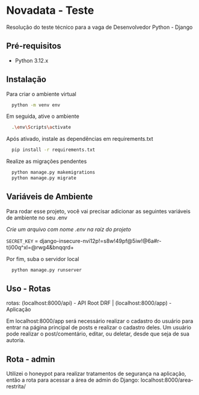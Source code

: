 
# Novadata - Teste

Resolução do teste técnico para a vaga de Desenvolvedor Python - Django


## Pré-requisitos

- Python 3.12.x


## Instalação

Para criar o ambiente virtual
```bash
  python -m venv env
```

Em seguida, ative o ambiente
```bash
  .\env\Scripts\activate
```

Após ativado, instale as dependências em requirements.txt
```bash
  pip install -r requirements.txt
```

Realize as migrações pendentes
```bash
  python manage.py makemigrations
  python manage.py migrate
```

## Variáveis de Ambiente

Para rodar esse projeto, você vai precisar adicionar as seguintes variáveis de ambiente no seu .env

*Crie um arquivo com nome .env na raíz do projeto*

`SECRET_KEY` = django-insecure-nvi12p!=s8w!49pf@5iw!@6a#r-t(i00q^xl=@rwg4&bnqqrd+


Por fim, suba o servidor local
```bash
  python manage.py runserver
```
## Uso - Rotas

rotas: 
    (localhost:8000/api) - API Root DRF | (localhost:8000/app) - Aplicação

Em localhost:8000/app será necessário realizar o cadastro do usuário para entrar na página principal de posts e realizar o cadastro deles. Um usuário pode realizar o post/comentário, editar, ou deletar, desde que seja de sua autoria.

## Rota - admin

Utilizei o honeypot para realizar tratamentos de segurança na aplicação, então a rota para acessar a área de admin do Django: localhost:8000/area-restrita/
